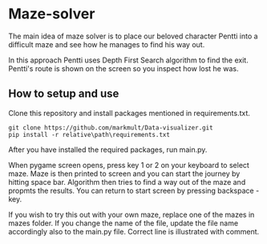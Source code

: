 # Maze-solver

The main idea of maze solver is to place our beloved character Pentti into a difficult maze and see how he manages to find his way out.

In this approach Pentti uses Depth First Search algorithm to find the exit. Pentti's route is shown on the screen so you inspect how lost he was.

## How to setup and use

Clone this repository and install packages mentioned in requirements.txt.
```
git clone https://github.com/markmult/Data-visualizer.git
pip install -r relative\path\requirements.txt
```
After you have installed the required packages, run main.py.

When pygame screen opens, press key 1 or 2 on your keyboard to select maze. Maze is then printed to screen and you can start the journey by hitting space bar. Algorithm then tries to find a way out of the maze and propmts the results. You can return to start screen by pressing backspace -key.

If you wish to try this out with your own maze, replace one of the mazes in mazes folder. If you change the name of the file, update the file name accordingly also to the main.py file. Correct line is illustrated with comment.